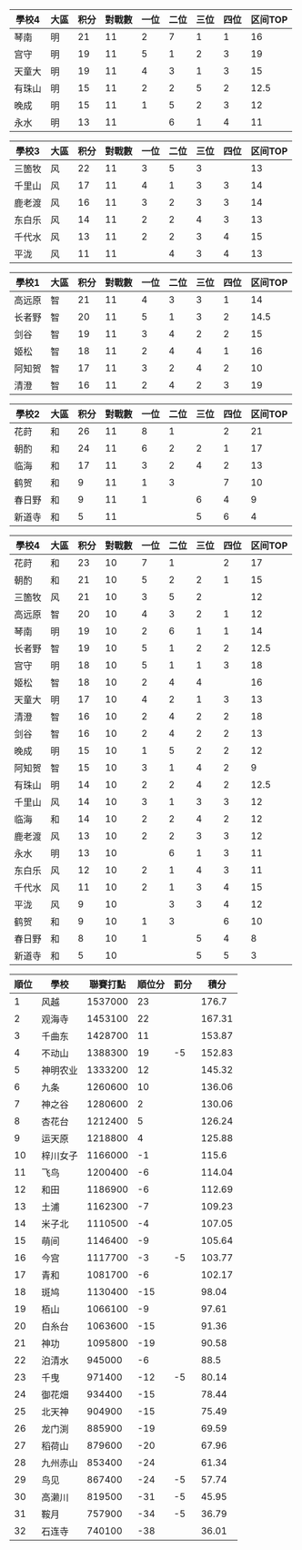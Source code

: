 | 學校4  | 大區 | 积分 | 對戰數 | 一位 | 二位 | 三位 | 四位 | 区间TOP |
| ------ | ---- | ---- | ------ | ---- | ---- | ---- | ---- | ------- |
| 琴南   | 明   | 21   | 11     | 2    | 7    | 1    | 1    | 16      |
| 宫守   | 明   | 19   | 11     | 5    | 1    | 2    | 3    | 19      |
| 天童大 | 明   | 19   | 11     | 4    | 3    | 1    | 3    | 15      |
| 有珠山 | 明   | 15   | 11     | 2    | 2    | 5    | 2    | 12.5    |
| 晚成   | 明   | 15   | 11     | 1    | 5    | 2    | 3    | 12      |
| 永水   | 明   | 13   | 11     |      | 6    | 1    | 4    | 11      |

| 學校3  | 大區 | 积分 | 對戰數 | 一位 | 二位 | 三位 | 四位 | 区间TOP |
| ------ | ---- | ---- | ------ | ---- | ---- | ---- | ---- | ------- |
| 三箇牧 | 风   | 22   | 11     | 3    | 5    | 3    |      | 13     |
| 千里山 | 风   | 17   | 11     | 4    | 1    | 3    | 3    | 14      |
| 鹿老渡 | 风   | 16   | 11     | 3    | 2    | 3    | 3    | 14      |
| 东白乐 | 风   | 14   | 11     | 2    | 2    | 4    | 3    | 13      |
| 千代水 | 风   | 13   | 11     | 2    | 2    | 3    | 4    | 15      |
| 平泷   | 风   | 11   | 11     |      | 4    | 3    | 4    | 13      |

| 學校1  | 大區 | 积分 | 對戰數 | 一位 | 二位 | 三位 | 四位 | 区间TOP |
| ------ | ---- | ---- | ------ | ---- | ---- | ---- | ---- | ------- |
| 高远原 | 智   | 21   | 11     | 4    | 3    | 3    | 1    | 14      |
| 长者野 | 智   | 20   | 11     | 5    | 1    | 3    | 2    | 14.5    |
| 剑谷   | 智   | 19   | 11     | 3    | 4    | 2    | 2    | 15      |
| 姬松   | 智   | 18   | 11     | 2    | 4    | 4    | 1    | 16      |
| 阿知贺 | 智   | 17   | 11     | 3    | 2    | 4    | 2    | 10      |
| 清澄   | 智   | 16   | 11     | 2    | 4    | 2    | 3    | 19      |

| 學校2  | 大區 | 积分 | 對戰數 | 一位 | 二位 | 三位 | 四位 | 区间TOP |
| ------ | ---- | ---- | ------ | ---- | ---- | ---- | ---- | ------- |
| 花莳   | 和   | 26   | 11     | 8    | 1    |      | 2    | 21      |
| 朝酌   | 和   | 24   | 11     | 6    | 2    | 2    | 1    | 17      |
| 临海   | 和   | 17   | 11     | 3    | 2    | 4    | 2    | 13      |
| 鹤贺   | 和   | 9    | 11     | 1    | 3    |      | 7    | 10      |
| 春日野 | 和   | 9    | 11     | 1    |      | 6    | 4    | 9       |
| 新道寺 | 和   | 5    | 11     |      |      | 5    | 6    | 4       |

| 學校4  | 大區 | 积分 | 對戰數 | 一位 | 二位 | 三位 | 四位 | 区间TOP |
| ------ | ---- | ---- | ------ | ---- | ---- | ---- | ---- | ------- |
| 花莳   | 和   | 23   | 10     | 7    | 1    |      | 2    | 17      |
| 朝酌   | 和   | 21   | 10     | 5    | 2    | 2    | 1    | 15      |
| 三箇牧 | 风   | 21   | 10     | 3    | 5    | 2    |      | 12      |
| 高远原 | 智   | 20   | 10     | 4    | 3    | 2    | 1    | 12      |
| 琴南   | 明   | 19   | 10     | 2    | 6    | 1    | 1    | 14      |
| 长者野 | 智   | 19   | 10     | 5    | 1    | 2    | 2    | 12.5    |
| 宫守   | 明   | 18   | 10     | 5    | 1    | 1    | 3    | 18      |
| 姬松   | 智   | 18   | 10     | 2    | 4    | 4    |      | 16      |
| 天童大 | 明   | 17   | 10     | 4    | 2    | 1    | 3    | 13      |
| 清澄   | 智   | 16   | 10     | 2    | 4    | 2    | 2    | 18      |
| 剑谷   | 智   | 16   | 10     | 2    | 4    | 2    | 2    | 13      |
| 晚成   | 明   | 15   | 10     | 1    | 5    | 2    | 2    | 12      |
| 阿知贺 | 智   | 15   | 10     | 3    | 1    | 4    | 2    | 9       |
| 有珠山 | 明   | 14   | 10     | 2    | 2    | 4    | 2    | 12.5    |
| 千里山 | 风   | 14   | 10     | 3    | 1    | 3    | 3    | 12      |
| 临海   | 和   | 14   | 10     | 2    | 2    | 4    | 2    | 12      |
| 鹿老渡 | 风   | 13   | 10     | 2    | 2    | 3    | 3    | 12      |
| 永水   | 明   | 13   | 10     |      | 6    | 1    | 3    | 11      |
| 东白乐 | 风   | 12   | 10     | 2    | 1    | 4    | 3    | 11      |
| 千代水 | 风   | 11   | 10     | 2    | 1    | 3    | 4    | 15      |
| 平泷   | 风   | 9    | 10     |      | 3    | 3    | 4    | 12      |
| 鹤贺   | 和   | 9    | 10     | 1    | 3    |      | 6    | 10      |
| 春日野 | 和   | 8    | 10     | 1    |      | 5    | 4    | 8       |
| 新道寺 | 和   | 5    | 10     |      |      | 5    | 5    | 3       |

順位|學校|聯賽打點|順位分|罰分|積分
-|-|-|-|-|-
1|风越|1537000|23||176.7
2|观海寺|1453100|22||167.31
3|千曲东|1428700|11||153.87
4|不动山|1388300|19|-5|152.83
5|神明农业|1333200|12||145.32
6|九条|1260600|10||136.06
7|神之谷|1280600|2||130.06
8|杏花台|1212400|5||126.24
9|运天原|1218800|4||125.88
10|梓川女子|1166000|-1||115.6
11|飞鸟|1200400|-6||114.04
12|和田|1186900|-6||112.69
13|土浦|1162300|-7||109.23
14|米子北|1110500|-4||107.05
15|萌间|1146400|-9||105.64
16|今宫|1117700|-3|-5|103.77
17|青和|1081700|-6||102.17
18|斑鸠|1130400|-15||98.04
19|栢山|1066100|-9||97.61
20|白糸台|1063600|-15||91.36
21|神功|1095800|-19||90.58
22|泊清水|945000|-6||88.5
23|千曳|971400|-12|-5|80.14
24|御花畑|934400|-15||78.44
25|北天神|904900|-15||75.49
26|龙门渕|885900|-19||69.59
27|稻荷山|879600|-20||67.96
28|九州赤山|853400|-24||61.34
29|鸟见|867400|-24|-5|57.74
30|高濑川|819500|-31|-5|45.95
31|鞍月|757900|-34|-5|36.79
32|石连寺|740100|-38||36.01
